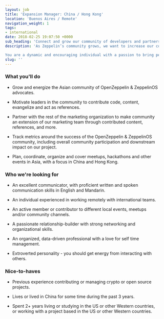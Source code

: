 ```yaml
---
layout: job
title: 'Expansion Manager: China / Hong Kong'
location: 'Buenos Aires / Remote'
navigation_weight: 1
tags:
- international
date: 2018-02-25 19:07:50 +0000
sub_heading: 'Connect and grow our community of developers and partners in China.'
description: 'As Zeppelin’s community grows, we want to increase our commitment in China with a local Expansion Manager. You’ll help us connect to the communities that love the decentralized web as much as we do.

You are a dynamic and encouraging individual with a passion to bring people together to develop decentralized technologies. You are energetic, organized and detail-oriented, with the ability to adapt to fast-paced environments. You’ll work remotely with our international team, with the direct support of our CEO.'
slug: ''
---
```


<div class="requirements container margin-auto">
  <h3 class="left-aligned job-title">What you'll do</h3>
  <ul>
    <li>
      <p class="small left-aligned">Grow and energize the Asian community of OpenZeppelin & ZeppelinOS advocates.</p>
    </li>
    <li>
      <p class="small left-aligned">Motivate leaders in the community to contribute code, content, evangelize and act as references.</p>
    </li>
    <li>
      <p class="small left-aligned">Partner with the rest of the marketing organization to make community an extension of our marketing team through contributed content, references, and more.</p>
    </li>
    <li>
      <p class="small left-aligned">Track metrics around the success of the OpenZeppelin & ZeppelinOS community, including overall community participation and downstream impact on our project.</p>
    </li>
    <li>
      <p class="small left-aligned">Plan, coordinate, organize and cover meetups, hackathons and other events in Asia, with a focus in China and Hong Kong.</p>
    </li>
  </ul>
</div>
<div class="requirements container margin-auto">
  <h3 class="left-aligned job-title">Who we're looking for</h3>
  <ul>
    <li>
      <p class="small left-aligned">An excellent communicator, with proficient written and spoken communication skills in English and Mandarin.</p>
    </li>
    <li>
      <p class="small left-aligned">An individual experienced in working remotely with international teams.</p>
    </li>
    <li>
      <p class="small left-aligned">An active member or contributor to different local events, meetups and/or community channels.</p>
    </li>
    <li>
      <p class="small left-aligned">A passionate relationship-builder with strong networking and organizational skills.</p>
    </li>
    <li>
      <p class="small left-aligned">An organized, data-driven professional with a love for self time management.</p>
    </li>
    <li>
      <p class="small left-aligned">Extroverted personality - you should get energy from interacting with others.</p>
    </li>
  </ul>
</div>
<div class="requirements container margin-auto">
  <h3 class="left-aligned job-title">Nice-to-haves</h3>
  <ul>
    <li>
      <p class="small left-aligned">Previous experience contributing or managing crypto or open source projects.</p>
    </li>
    <li>
      <p class="small left-aligned">Lives or lived in China for some time during the past 3 years.</p>
    </li>
    <li>
      <p class="small left-aligned">Spent 2+ years living or studying in the US or other Western countries, or working with a project based in the US or other Western countries.</p>
    </li>
  </ul>
</div>

